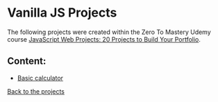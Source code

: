 

# Vanilla JS Projects
The following projects were created within the Zero To Mastery Udemy course [JavaScript Web Projects: 20 Projects to Build Your Portfolio](https://www.udemy.com/course/javascript-web-projects-to-build-your-portfolio-resume/).

## Content:
* [Basic calculator](https://github.com/akospalko/template-test.git)

[Back to the projects](#projects)
